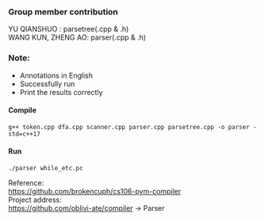 ### Group member contribution
YU QIANSHUO : parsetree(.cpp & .h) <br>
WANG KUN, ZHENG AO: parser(.cpp & .h) <br>


### Note:
- Annotations in English
- Successfully run
- Print the results correctly


#### Compile
`g++ token.cpp dfa.cpp scanner.cpp parser.cpp parsetree.cpp -o parser -std=c++17`

#### Run
`./parser while_etc.pc`


Reference: <br>
https://github.com/brokencuph/cs106-pym-compiler <br>
Project address: <br>
https://github.com/oblivi-ate/compiler -> Parser
